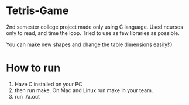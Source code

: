 # Tetris-Game
2nd semester college project made only using C language.
Used ncurses only to read, and time the loop. Tried to use as few libraries as possible.

You can make new shapes and change the table dimensions easily!:)

# How to run
1. Have C installed on your PC
2. then run make. On Mac and Linux run make in your team.
3. run ./a.out


